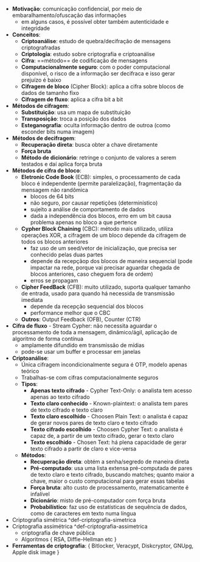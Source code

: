 * **Motivação**: comunicação confidencial, por meio de embaralhamento/ofuscação das informações 
	* em alguns casos, é possível obter também autenticidade e integridade
* **Conceitos**:
	* **Criptoanálise**: estudo de quebra/decifração de mensagens criptografradas
	* **Criptologia**: estudo sobre criptografia e criptoanálise
	* **Cifra**: ==método== de codificação de mensagens
	* **Computacionalmente seguro**: com o poder computacional disponível, o risco de a informação ser decifraca e isso gerar prejuízo é baixo
	* **Cifragem de bloco** (Cipher Block): aplica a cifra sobre blocos de dados de tamanho fixo
	* **Cifragem de fluxo**: aplica a cifra bit a bit
* **Métodos de cifragem**:
	* **Substituição**: usa um mapa de substituição
	* **Transposição**: troca a posição dos dados
	* **Esteganografia**: oculta informação dentro de outroa (como esconder bits numa imagem)
* **Métodos de decifragem**:
	* **Recuperação direta**: busca obter a chave diretamente
	* **Força bruta**
	* **Método de dicionário**: retringe o conjunto de valores a serem testados e daí aplica força bruta
* **Métodos de cifra de bloco**:
	* **Eletronic Code Book** (ECB): simples, o processamento de cada bloco é independente (permite paralelização), fragmentação da mensagem não randômica
		* blocos de 64 bits
		* não seguro, por causar repetições (determinístico)
		* sujeito a análise de comportamento de dados
		* dada a independência dos blocos, erro em um bit causa problema apenas no bloco a que pertence
	* **Cypher Block Chaining** (CBC): método mais utilizado, utiliza operações XOR, a cifragem de um bloco depende da cifragem de todos os blocos anteriores
		* faz uso de um seed/vetor de inicialização, que precisa ser conhecido pelas duas partes
		* depende da recepçãop dos blocos de maneira sequencial (pode impactar na rede, porque vai precisar aguardar chegada de blocos anteriores, caso cheguem fora de ordem)
		* erros se propagam
	* **Cipher FeedBack** (CFB): muito utilizado, suporta qualquer tamanho de entrada, usado para quando há necessida de transmissão imediata
		* depende da recepção sequencial dos blocos
		* performance melhor que o CBC
	* **Outros**: Output Feedback (OFB), Counter (CTR)
* **Cifra de fluxo** - Stream Cypher: não necessita aguardar o processamento de toda a mensagem, dinâmico/ágil, aplicação de algoritmo de forma contínua
	* amplamente difundido em transmissão de mídias
	* pode-se usar um buffer e processar em janelas
* **Criptoanálise**: 
	* Única cifragem incondicionalmente segura é OTP, modelo apenas teórico
	* Trabalhas-se com cifras computacionalmente seguros
	* **Tipos**:
		* **Apenas texto cifrado** - Cypher Text-Only: o analista tem acesso apenas ao texto cifrado
		* **Texto claro conhecido** - Known-plaintext: o analista tem pares de texto cifrado e texto claro
		* **Texto claro escolhido** - Choosen Plain Text: o analista é capaz de gerar novos pares de texto claro e texto cifrado
		* **Texto cifrado escolhido** - Choosen Cypher Text: o analista é capaz de, a partir de um texto cifrado, gerar o texto claro
		* **Texto escolhido** - Chosen Text: há plena capacidade de gerar texto cifrado a partir de claro e vice-versa
	* **Métodos**:
		* **Recuperação direta**: obtém a senha/segredo de maneira direta
		* **Pré-computado**: usa uma lista extensa pré-computada de pares de texto claro e texto cifrado, buscando matches; quanto maior a chave, maior o custo computacional para gerar essas tabelas
		* **Força bruta**: alto custo de processamento, matematicamente é infalível
		* **Dicionário**: misto de pré-computador com força bruta
		* **Probabilístico**: faz uso de estatísticas de sequência de dados, como de caracteres em texto numa língua
* Criptografia simétrica ^def-criptografia-simetrica
* Criptografia assimétrica ^def-criptografia-assimetrica
	* criptografia de chave pública
	* Algoritmos { RSA, Diffie-Hellman etc }
* **Ferramentas de criptografia**: { Bitlocker, Veracypt, Diskcryptor, GNUpg, Apple disk image }